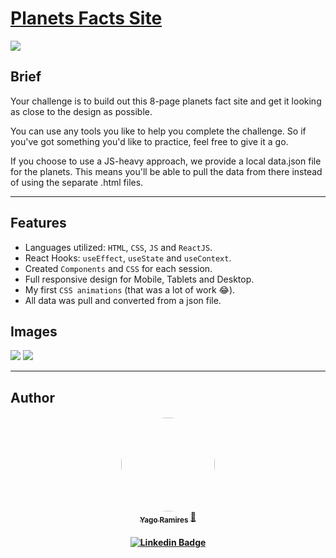 #  <a href="https://planets-yago.vercel.app/">  Planets Facts Site </a>


<img src="https://img.shields.io/badge/STATUS-CONCLU%C3%8DDO-green" align="center">


## Brief
Your challenge is to build out this 8-page planets fact site and get it looking as close to the design as possible.

You can use any tools you like to help you complete the challenge. So if you've got something you'd like to practice, feel free to give it a go.

If you choose to use a JS-heavy approach, we provide a local data.json file for the planets. This means you'll be able to pull the data from there instead of using the separate .html files.

---
## Features

- Languages utilized: ``HTML``, ``CSS``, ``JS`` and ``ReactJS``.
- React Hooks: ``useEffect``, ``useState`` and ``useContext``.
- Created ``Components`` and ``CSS`` for each session.
- Full responsive design for Mobile, Tablets and Desktop.
- My first ``CSS animations`` (that was a lot of work :joy:).
- All data was pull and converted from a json file.


## Images

<img src="https://i.imgur.com/aSRtjXd.jpg">


<img src="https://i.imgur.com/xlb9eNn.jpg">


---
## Author

<h4 align="center"> 
<a href="https://github.com/yagoramires">
 <img style="border-radius: 100%;" src="https://i.imgur.com/z5JJCms.jpg" width="150px;" alt=""/>
 <br />
 <sub><b>Yago Ramires</b></sub></a> <a href="https://github.com/yagoramires" title="Rocketseat">🚀</a>

 <br />
</h4>
<h4 align="center"> 

[![Linkedin Badge](https://img.shields.io/badge/-Yago%20Ramires-blue?style=flat-square&logo=Linkedin&logoColor=white&link=https://www.linkedin.com/in/yagoramires/)](https://www.linkedin.com/in/yagoramires/)

</h4>
